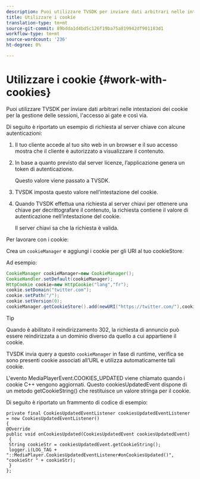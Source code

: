```yaml
---
description: Puoi utilizzare TVSDK per inviare dati arbitrari nelle intestazioni dei cookie per la gestione delle sessioni, l'accesso ai gate e così via.
title: Utilizzare i cookie
translation-type: tm+mt
source-git-commit: 89bdda1d4bd5c126f19ba75a819942df901183d1
workflow-type: tm+mt
source-wordcount: '236'
ht-degree: 0%

---
```



# Utilizzare i cookie {#work-with-cookies}

Puoi utilizzare TVSDK per inviare dati arbitrari nelle intestazioni dei cookie per la gestione delle sessioni, l&#39;accesso ai gate e così via.

Di seguito è riportato un esempio di richiesta al server chiave con alcune autenticazioni:

1. Il tuo cliente accede al tuo sito web in un browser e il suo accesso mostra che il cliente è autorizzato a visualizzare il contenuto.
1. In base a quanto previsto dal server licenze, l’applicazione genera un token di autenticazione.

   Questo valore viene passato a TVSDK.
1. TVSDK imposta questo valore nell’intestazione del cookie.
1. Quando TVSDK effettua una richiesta al server chiavi per ottenere una chiave per decrittografare il contenuto, la richiesta contiene il valore di autenticazione nell’intestazione del cookie.

   Il server chiavi sa che la richiesta è valida.

Per lavorare con i cookie:

Crea un `cookieManager` e aggiungi i cookie per gli URI al tuo cookieStore.

Ad esempio:

```java
CookieManager cookieManager=new CookieManager(); 
CookieHandler.setDefault(cookieManager);  
HttpCookie cookie=new HttpCookie("lang","fr"); 
cookie.setDomain("twitter.com");  
cookie.setPath("/"); 
cookie.setVersion(0); 
cookieManager.getCookieStore().add(newURI("https://twitter.com/"),cookie);
```

>[!TIP]
>
>Quando è abilitato il reindirizzamento 302, la richiesta di annuncio può essere reindirizzata a un dominio diverso da quello a cui appartiene il cookie.

TVSDK invia query a questo `cookieManager` in fase di runtime, verifica se sono presenti cookie associati all’URL e utilizza automaticamente tali cookie.

L&#39;evento MediaPlayerEvent.COOKIES_UPDATED viene chiamato quando i cookie C++ vengono aggiornati. Questo cookiesUpdatedEvent dispone di un metodo getCookieString() che restituisce un valore stringa per il cookie.

Di seguito è riportato un frammento di codice di esempio:

```
private final CookiesUpdatedEventListener cookiesUpdatedEventListener = new CookiesUpdatedEventListener()  
{ 
@Override 
public void onCookiesUpdated(CookiesUpdatedEvent cookiesUpdatedEvent) 
 { 
 String cookieStr = cookiesUpdatedEvent.getCookieString();  
 logger.i(LOG_TAG + "::MediaPlayer.CookiesUpdatedEventListener#onCookiesUpdated()", "cookieStr " + cookieStr);  
 }  
};
```

